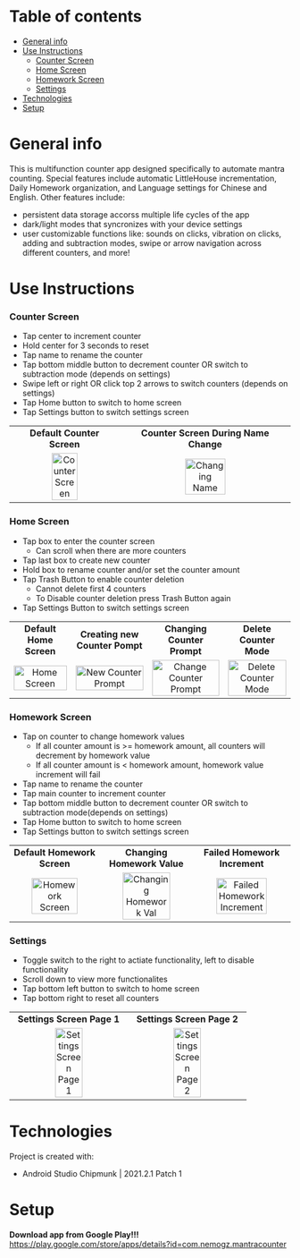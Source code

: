 # Table of contents
* [General info](#general-info)
* [Use Instructions](#use-instructions)
	* [Counter Screen](#counter-screen)
	* [Home Screen](#home-screen)
	* [Homework Screen](#homework-screen)
	* [Settings](#settings)
* [Technologies](#technologies)
* [Setup](#setup)

# General info
This is multifunction counter app designed specifically to automate mantra counting. Special features include automatic LittleHouse incrementation, Daily Homework organization, and Language settings for Chinese and English. 
Other features include:
* persistent data storage accorss multiple life cycles of the app
* dark/light modes that syncronizes with your device settings
* user customizable functions like: sounds on clicks, vibration on clicks, adding and subtraction modes, swipe or arrow navigation across different counters, and more!

# Use Instructions

### Counter Screen
* Tap center to increment counter
* Hold center for 3 seconds to reset
* Tap name to rename the counter
* Tap bottom middle button to decrement counter OR switch to subtraction mode (depends on settings)
* Swipe left or right OR click top 2 arrows to switch counters (depends on settings)
* Tap Home button to switch to home screen
* Tap Settings button to switch settings screen

<table>
  <tr>
    <td align="center"><strong>Default Counter Screen</strong></td>
    <td align="center"><strong>Counter Screen During Name Change</strong></td>
  </tr>
  <tr>
    <td align="center"><img src="https://user-images.githubusercontent.com/112845533/222872718-7d67dd90-1c7d-4d5f-b18e-c84e61119464.png" height="50%" width="50%" alt="Counter Screen"></td>
    <td align="center"><img src="https://user-images.githubusercontent.com/112845533/222873229-669f1745-422e-40a0-8c9d-97146355e07a.png" height="50%" width="50%" alt="Changing Name">
  </tr>
</table>


### Home Screen
* Tap box to enter the counter screen
	* Can scroll when there are more counters
* Tap last box to create new counter
* Hold box to rename counter and/or set the counter amount 
* Tap Trash Button to enable counter deletion
	* Cannot delete first 4 counters
	* To Disable counter deletion press Trash Button again
* Tap Settings Button to switch settings screen

<table>
  <tr>
    <td align="center"><strong>Default Home Screen</strong></td>
    <td align="center"><strong>Creating new Counter Pompt</strong></td>
    <td align="center"><strong>Changing Counter Prompt</strong></td>
    <td align="center"><strong>Delete Counter Mode</strong></td>
  </tr>
  <tr>
    <td align="center"><img src="https://user-images.githubusercontent.com/112845533/222874397-3a4a6975-68fe-478d-93b5-eb1be8a5d9fe.png" height="100%" width="100%" alt="Home Screen"></td>
    <td align="center"><img src="https://user-images.githubusercontent.com/112845533/222874291-ecc44f27-7415-4c3a-b93e-724108e34164.png" height="100%" width="100%" alt="New Counter Prompt"></td>
    <td align="center"><img src="https://user-images.githubusercontent.com/112845533/222874761-76d1e23a-53d0-4f56-bf01-055feeed502d.png" height="100%" width="100%" alt="Change Counter Prompt"></td>
    <td align="center"><img src="https://user-images.githubusercontent.com/112845533/222874443-0e915d38-9721-404e-acc8-6c13512ea993.png" height="100%" width="100%" alt="Delete Counter Mode"></td>
  </tr>
 </table>

### Homework Screen
* Tap on counter to change homework values
	* If all counter amount is >= homework amount, all counters will decrement by homework value
	* If all counter amount is < homework amount, homework value increment will fail
* Tap name to rename the counter
* Tap main counter to increment counter
* Tap bottom middle button to decrement counter OR switch to subtraction mode(depends on settings)
* Tap Home button to switch to home screen
* Tap Settings button to switch settings screen

<table>
  <tr>
    <td align="center"><strong>Default Homework Screen</strong></td>
    <td align="center"><strong>Changing Homework Value</strong></td>
    <td align="center"><strong>Failed Homework Increment</strong></td>
  </tr>
  <tr>
    <td align="center"><img src="https://user-images.githubusercontent.com/112845533/222875125-eb7f25c9-d3d9-495c-bf3a-1dad3084c1a5.png" height="75%" width="75%" alt="Homework Screen"></td>
    <td align="center"><img src="https://user-images.githubusercontent.com/112845533/222876294-b584bcbe-ea6e-462c-aa12-491c26b6db36.png" height="75%" width="75%" alt="Changing Homework Val"></td>
    <td align="center"><img src="https://user-images.githubusercontent.com/112845533/222875993-8d7b30d5-c59f-4fc4-8221-4ccac4f0aa4d.png" height="75%" width="75%" alt="Failed Homework Increment"></td>
  </tr>
 </table>


 ### Settings
 * Toggle switch to the right to actiate functionality, left to disable functionality
 * Scroll down to view more functionalites
 * Tap bottom left button to switch to home screen
 * Tap bottom right to reset all counters
 
 <table>
  <tr>
    <td align="center"><strong>Settings Screen Page 1</strong></td>
    <td align="center"><strong>Settings Screen Page 2</strong></td>
  </tr>
  <tr>
    <td align="center"><img src="https://user-images.githubusercontent.com/112845533/222876367-71dde142-c3da-45f0-8ff5-8c763f46ce64.png" height="50%" width="50%" alt="Settings Screen Page 1"></td>
    <td align="center"><img src="https://user-images.githubusercontent.com/112845533/222876547-dc2b0536-8c88-410c-8fbc-3fb1e3146a61.png" height="50%" width="50%" alt="Settings Screen Page 2">
  </tr>
 </table>


# Technologies
Project is created with:
* Android Studio Chipmunk | 2021.2.1 Patch 1
	
# Setup
<strong>Download app from Google Play!!!</strong>
<br>
https://play.google.com/store/apps/details?id=com.nemogz.mantracounter

